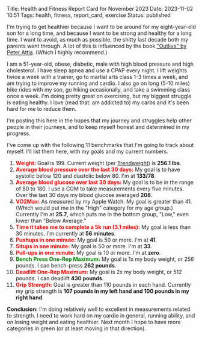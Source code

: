 Title: Health and Fitness Report Card for November 2023
Date: 2023-11-02 10:51
Tags: health, fitness, report_card, exercise
Status: published

I'm trying to get healthier because I want to be around for my eight-year-old son for a long time, and because I want to be strong and healthy for a long time. I want to avoid, as much as possible, the shitty last decade both my parents went through. A lot of this is influenced by the book ["Outlive" by Peter Attia](https://peterattiamd.com/outlive/). (Which I highly recommend.)

I am a 51-year-old, obese, diabetic, male with high blood pressure and high cholesterol. I have sleep apnea and use a CPAP every night. I lift weights twice a week with a trainer, go to martial arts class 1-3 times a week, and am trying to improve my running and cardio. I also go on long (5-10 miles) bike rides with my son, go hiking occasionally, and take a swimming class once a week. I'm doing pretty great on exercising, but my biggest struggle is eating healthy. I love (read that: am addicted to) my carbs and it's been hard for me to reduce them.

I'm posting this here in the hopes that my journey and struggles help other people in their journeys, and to keep myself honest and determined in my progress.

I've come up with the following 11 benchmarks that I'm going to track about myself. I'll list them here, with my goals and my current numbers.

1. <span style="color:red">**Weight:**</span> Goal is 199. Current weight (per [Trendweight](https://trendweight.com/u/c2ad53965ddc40/)) is **256.1 lbs**.
2. <span style="color:red">**Average blood pressure over the last 30 days:**</span> My goal is to have systolic below 120 and diastolic below 80. I'm at **133/78**.
3. <span style="color:red">**Average blood glucose over last 30 days:**</span> My goal is to be in the range of 80 to 180. I use a CGM to take measurements every five minutes. Over the last 30 days my blood glucose averaged **208**.
4. <span style="color:red">**VO2Max:**</span> As measured by my Apple Watch. My goal is greater than 41. (Which would put me in the "High" category for my age group.) Currently I'm at **25.7**, which puts me in the bottom group, "Low," even lower than "Below Average."
5. <span style="color:red">**Time it takes me to complete a 5k run (3.1 miles):**</span> My goal is less than 30 minutes. I'm currently at **56 minutes**.
6. <span style="color:red">**Pushups in one minute:**</span> My goal is 50 or more. I'm at **41**.
7. <span style="color:red">**Situps in one minute:**</span> My goal is 50 or more. I'm at **33**.
8. <span style="color:red">**Pull-ups in one minute:**</span> My goal is 10 or more. I'm at **zero**.
9. <span style="color:green">**Bench Press One-Rep Maximum:**</span> My goal is 1x my body weight, or 256 pounds. I can bench-press **262 pounds**.
10. <span style="color:red">**Deadlift One-Rep Maximum:**</span> My goal is 2x my body weight, or 512 pounds. I can deadlift **430 pounds**.
11. <span style="color:red">**Grip Strength:**</span> Goal is greater than 110 pounds in each hand. Currently my grip strength is **107 pounds in my left hand and 100 pounds in my right hand**.

**Conclusion:** I'm doing relatively well to excellent in measurements related to strength. I need to work hard on my cardio in general, running ability, and on losing weight and eating healthier. Next month I hope to have more categories in green (or at least moving in that direction).
